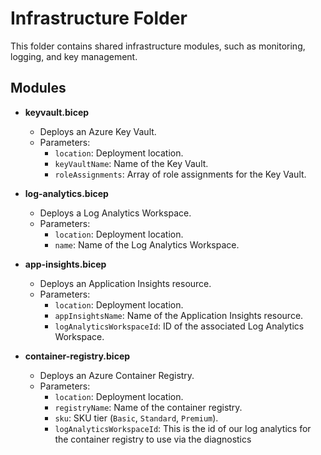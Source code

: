 # Infrastructure Folder

This folder contains shared infrastructure modules, such as monitoring, logging, and key management.

## Modules

- **keyvault.bicep**
  - Deploys an Azure Key Vault.
  - Parameters:
    - `location`: Deployment location.
    - `keyVaultName`: Name of the Key Vault.
    - `roleAssignments`: Array of role assignments for the Key Vault.

- **log-analytics.bicep**
  - Deploys a Log Analytics Workspace.
  - Parameters:
    - `location`: Deployment location.
    - `name`: Name of the Log Analytics Workspace.

- **app-insights.bicep**
  - Deploys an Application Insights resource.
  - Parameters:
    - `location`: Deployment location.
    - `appInsightsName`: Name of the Application Insights resource.
    - `logAnalyticsWorkspaceId`: ID of the associated Log Analytics Workspace.

- **container-registry.bicep**
  - Deploys an Azure Container Registry.
  - Parameters:
    - `location`: Deployment location.
    - `registryName`: Name of the container registry.
    - `sku`: SKU tier (`Basic`, `Standard`, `Premium`).
    - `logAnalyticsWorkspaceId`: This is the id of our log analytics for the container registry to use via the diagnostics
